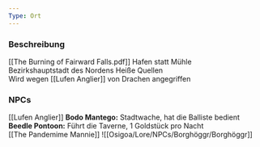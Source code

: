 ```yaml
---
Type: Ort
---
```

### Beschreibung
[[The Burning of Fairward Falls.pdf]]
Hafen statt Mühle  
Bezirkshauptstadt des Nordens
Heiße Quellen  
Wird wegen [[Lufen Anglier]] von Drachen angegriffen

### NPCs

[[Lufen Anglier]]
**Bodo Mantego:** Stadtwache, hat die Balliste bedient
**Beedle Pontoon:** Führt die Taverne, 1 Goldstück pro Nacht  
[[The Pandemime Mannie]]
![[Osigoa/Lore/NPCs/Borghöggr/Borghöggr]]